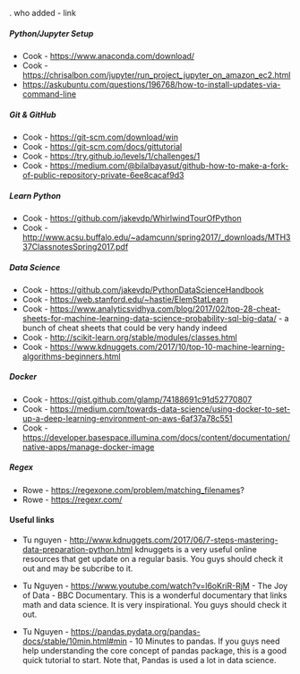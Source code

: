 .
who added - link

##### Python/Jupyter Setup
- Cook - https://www.anaconda.com/download/
- Cook -  https://chrisalbon.com/jupyter/run_project_jupyter_on_amazon_ec2.html
- https://askubuntu.com/questions/196768/how-to-install-updates-via-command-line

##### Git & GitHub
- Cook - https://git-scm.com/download/win
- Cook - https://git-scm.com/docs/gittutorial
- Cook - https://try.github.io/levels/1/challenges/1
- Cook - https://medium.com/@bilalbayasut/github-how-to-make-a-fork-of-public-repository-private-6ee8cacaf9d3

##### Learn Python 
- Cook - https://github.com/jakevdp/WhirlwindTourOfPython
- Cook - http://www.acsu.buffalo.edu/~adamcunn/spring2017/_downloads/MTH337ClassnotesSpring2017.pdf

##### Data Science
- Cook - https://github.com/jakevdp/PythonDataScienceHandbook
- Cook - https://web.stanford.edu/~hastie/ElemStatLearn
- Cook - https://www.analyticsvidhya.com/blog/2017/02/top-28-cheat-sheets-for-machine-learning-data-science-probability-sql-big-data/  - a bunch of cheat sheets that could be very handy indeed
- Cook - http://scikit-learn.org/stable/modules/classes.html
- Cook - https://www.kdnuggets.com/2017/10/top-10-machine-learning-algorithms-beginners.html

##### Docker
- Cook - https://gist.github.com/glamp/74188691c91d52770807
- Cook - https://medium.com/towards-data-science/using-docker-to-set-up-a-deep-learning-environment-on-aws-6af37a78c551
- Cook - https://developer.basespace.illumina.com/docs/content/documentation/native-apps/manage-docker-image

##### Regex
- Rowe - https://regexone.com/problem/matching_filenames?
- Rowe - https://regexr.com/


#### Useful links


- Tu nguyen - http://www.kdnuggets.com/2017/06/7-steps-mastering-data-preparation-python.html 
kdnuggets is a very useful online resources that get update on a regular basis. You guys should check it out and may be subcribe to it. 

- Tu Nguyen - https://www.youtube.com/watch?v=l6oKriR-RjM - The Joy of Data - BBC Documentary.
This is a wonderful documentary that links math and data science. It is very inspirational. You guys should check it out.  

- Tu Nguyen - https://pandas.pydata.org/pandas-docs/stable/10min.html#min - 10 Minutes to pandas.
If you guys need help understanding the core concept of pandas package, this is a good quick tutorial to start. Note that, Pandas is used a lot in data science. 
